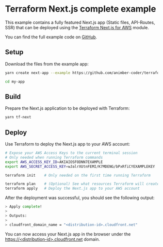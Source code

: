 # Terraform Next.js complete example

This example contains a fully featured Next.js app (Static files, API-Routes, SSR) that can be deployed using the [Terraform Next.js for AWS](https://registry.terraform.io/modules/animber-coder/next-js/aws) module.

You can find the full example code on [GitHub](https://github.com/animber-coder/terraform-aws-next-js/tree/main/examples/complete).

## Setup

Download the files from the example app:

```sh
yarn create next-app --example https://github.com/animber-coder/terraform-aws-next-js/tree/main/examples/complete my-app

cd my-app
```

## Build

Prepare the Next.js application to be deployed with Terraform:

```sh
yarn tf-next
```

## Deploy

Use Terraform to deploy the Next.js app to your AWS account:

```sh
# Expose your AWS Access Keys to the current terminal session
# Only needed when running Terraform commands
export AWS_ACCESS_KEY_ID=AKIAIOSFODNN7EXAMPLE
export AWS_SECRET_ACCESS_KEY=wJalrXUtnFEMI/K7MDENG/bPxRfiCYEXAMPLEKEY

terraform init    # Only needed on the first time running Terraform

terraform plan    # (Optional) See what resources Terraform will create
terraform apply   # Deploy the Next.js app to your AWS account
```

After the deployment was successful, you should see the following output:

```sh
> Apply complete!
>
> Outputs:
>
> cloudfront_domain_name = "<distribution-id>.cloudfront.net"
```

You can now access your Next.js app in the browser under the [https://&lt;distribution-id&gt;.cloudfront.net](https://<distribution-id>.cloudfront.net) domain.
